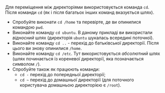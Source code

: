 Для переміщення між директоріями використовується команда `cd`. Після команди `cd` (як і після багатьох інших команд вказується шлях).
* Спробуйте виконати `cd /home` та перевірте, де ви опинилися командою `pwd`.
* Виконайте команду `cd ubuntu`. В даному прикладі ви використали *відносний* шлях (директорія `ubuntu` шукалась всередині поточної). 
* Виконайте команду `cd ..` - перехід до батьківської директорії. Після цього ви знову опинилися `/home`.
* Виконайте команду `cd /etc`. Тут використовується *абсолютний* шлях (шлях починається із кореневої директорії, яка позначається символом `/`). 
* Спробуйте також як працюють команди:
	* `cd -`  перехід до попередньої директорії;
	* `cd ~`  перехід до домашньої директорії (для поточного користувача домашньою директорією є `/root`).

